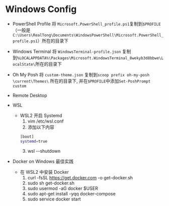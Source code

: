 # Windows Config
- PowerShell Profile
  将 `Microsoft.PowerShell_profile.ps1`复制到`$PROFILE` （一般是`C:\Users\RealTong\Documents\WindowsPowerShell\Microsoft.PowerShell_profile.ps1`）所在的目录下
- Windows Terminal
  将 `WindowsTerminal-profile.json` 复制到`%LOCALAPPDATA%\Packages\Microsoft.WindowsTerminal_8wekyb3d8bbwe\LocalState\`所在的目录下
- Oh My Posh
  将 `custom-theme.json` 复制到`scoop prefix oh-my-posh` `\current\Themes\` 所在的目录下, 并在`$PROFILE`中添加`Set-PoshPrompt custom`  
- Remote Desktop

- WSL
  - WSL2 开启 Systemd
    1. vim /etc/wsl.conf
    2. 添加以下内容
    ```bash
    [boot]
    systemd=true
    ```
    3. wsl --shutdown

- Docker on Windows 最佳实践
  - 在 WSL2 中安装 Docker
    1. curl -fsSL https://get.docker.com -o get-docker.sh
    2. sudo sh get-docker.sh
    3. sudo usermod -aG docker $USER
    4. sudo apt-get install -yqq docker-compose
    5. sudo service docker start